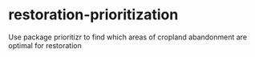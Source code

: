 # restoration-prioritization
Use package prioritizr to find which areas of cropland abandonment are optimal for restoration
